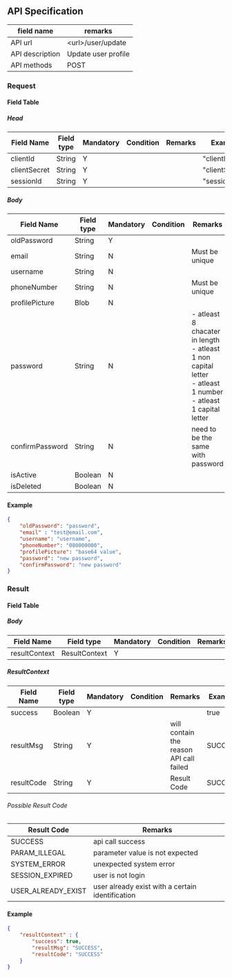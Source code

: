 ## API Specification

| field name      | remarks             |
| --------------- | ------------------- |
| API url         | \<url\>/user/update |
| API description | Update user profile |
| API methods     | POST                |

### Request
#### Field Table

##### Head
| Field Name   | Field type | Mandatory | Condition | Remarks | Example        |
| ------------ | ---------- | --------- | --------- | ------- | -------------- |
| clientId     | String     | Y         |           |         | "clientId"     |
| clientSecret | String     | Y         |           |         | "clientSecret" |
| sessionId    | String     | Y         |           |         | "sessionId"    |

##### Body

| Field Name      | Field type | Mandatory | Condition | Remarks                                                                                                              | Example        |
| --------------- | ---------- | --------- | --------- | -------------------------------------------------------------------------------------------------------------------- | -------------- |
| oldPassword     | String     | Y         |           |                                                                                                                      | password       |
| email           | String     | N         |           | Must be unique                                                                                                       | test@email.com |
| username        | String     | N         |           |                                                                                                                      | username       |
| phoneNumber     | String     | N         |           | Must be unique                                                                                                       | 08000000       |
| profilePicture  | Blob       | N         |           |                                                                                                                      | blob           |
| password        | String     | N         |           | - atleast 8 chacater in length<br>- atleast 1 non capital letter<br>- atleast 1 number<br>- atleast 1 capital letter | password       |
| confirmPassword | String     | N         |           | need to be the same with password                                                                                    | password       |
| isActive        | Boolean    | N         |           |                                                                                                                      | false          |
| isDeleted       | Boolean    | N         |           |                                                                                                                      | false          |

#### Example

```json
{
    "oldPassword": "password",
    "email" : "test@email.com",
    "username": "username",
    "phoneNumber": "080000000",
    "profilePicture": "base64 value",
    "password": "new password",
    "confirmPassword": "new password"
}
```

### Result
#### Field Table

##### Body


| Field Name    | Field type    | Mandatory | Condition | Remarks | Example |
| ------------- | ------------- | --------- | --------- | ------- | ------- |
| resultContext | ResultContext | Y         |           |         |         |

##### ResultContext

| Field Name | Field type | Mandatory | Condition | Remarks                                 | Example |
| ---------- | ---------- | --------- | --------- | --------------------------------------- | ------- |
| success    | Boolean    | Y         |           |                                         | true    |
| resultMsg  | String     | Y         |           | will contain the reason API call failed | SUCCESS |
| resultCode | String     | Y         |           | Result Code                             | SUCCESS |

###### Possible Result Code
| Result Code        | Remarks                                          |
| ------------------ | ------------------------------------------------ |
| SUCCESS            | api call success                                 |
| PARAM_ILLEGAL      | parameter value is not expected                  |
| SYSTEM_ERROR       | unexpected system error                          |
| SESSION_EXPIRED    | user is not login                                |
| USER_ALREADY_EXIST | user already exist with a certain identification |

#### Example

```json
{
    "resultContext" : {
        "success": true,
        "resultMsg": "SUCCESS",
        "resultCode": "SUCCESS"
    }
}
```